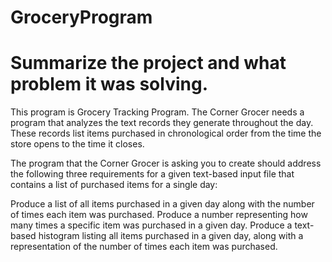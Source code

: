 # GroceryProgram
# Summarize the project and what problem it was solving.
This program is Grocery Tracking Program. The Corner Grocer needs a program that analyzes the text records they generate throughout the day. These records list items purchased in chronological order from the time the store opens to the time it closes. 

The program that the Corner Grocer is asking you to create should address the following three requirements for a given text-based input file that contains a list of purchased items for a single day:

Produce a list of all items purchased in a given day along with the number of times each item was purchased.
Produce a number representing how many times a specific item was purchased in a given day.
Produce a text-based histogram listing all items purchased in a given day, along with a representation of the number of times each item was purchased.
